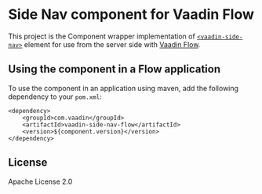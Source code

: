 # Side Nav component for Vaadin Flow

This project is the Component wrapper implementation of [`<vaadin-side-nav>`](https://github.com/vaadin/web-components)
element for use from the server side with [Vaadin Flow](https://github.com/vaadin/flow).

## Using the component in a Flow application

To use the component in an application using maven,
add the following dependency to your `pom.xml`:
```
<dependency>
    <groupId>com.vaadin</groupId>
    <artifactId>vaadin-side-nav-flow</artifactId>
    <version>${component.version}</version>
</dependency>
```

## License

Apache License 2.0
